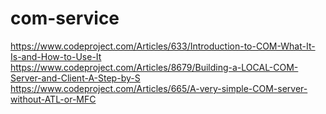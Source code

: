 # com-service


https://www.codeproject.com/Articles/633/Introduction-to-COM-What-It-Is-and-How-to-Use-It
https://www.codeproject.com/Articles/8679/Building-a-LOCAL-COM-Server-and-Client-A-Step-by-S
https://www.codeproject.com/Articles/665/A-very-simple-COM-server-without-ATL-or-MFC